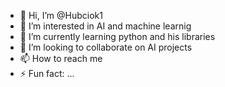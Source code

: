 - 👋 Hi, I’m @Hubciok1
- 👀 I’m interested in AI and machine learnig
- 🌱 I’m currently learning python and his libraries
- 💞️ I’m looking to collaborate on AI projects
- 📫 How to reach me 
- ⚡ Fun fact: ...

<!---
Hubciok1/Hubciok1 is a ✨ special ✨ repository because its `README.md` (this file) appears on your GitHub profile.
You can click the Preview link to take a look at your changes.
--->
